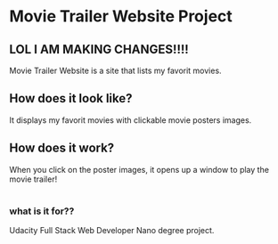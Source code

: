 # Movie Trailer Website Project
## LOL I AM MAKING CHANGES!!!!
Movie Trailer Website is a site that lists my favorit movies.
## How does it look like? 
It displays my favorit movies with clickable movie posters images.
## How does it work? 
When you click on the poster images, it opens up a window to play the movie trailer! 
#
### what is it for?? 
Udacity Full Stack Web Developer Nano degree project. 
